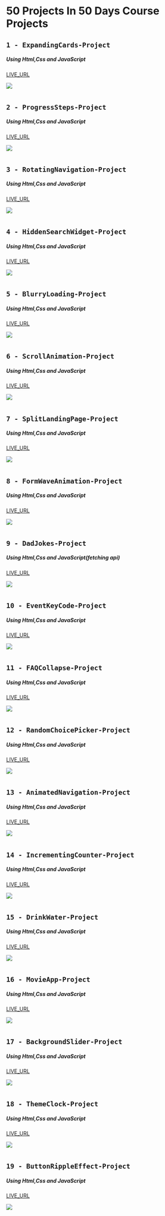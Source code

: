 # 50 Projects In 50 Days Course Projects

## `1 - ExpandingCards-Project`

##### Using Html,Css and JavaScript

[LIVE_URL](https://tm-expanding-cards-dova.netlify.app/)

![](images/ExpandingCards.png)

#

## `2 - ProgressSteps-Project`

##### Using Html,Css and JavaScript

[LIVE_URL](https://tm-progress-steps-dova.netlify.app/)

![](images/ProgressSteps.png)

#

## `3 - RotatingNavigation-Project`

##### Using Html,Css and JavaScript

[LIVE_URL](https://tm-rotating-navigation-dova.netlify.app/)

![](images/RotationgNavigation.png)

#

## `4 - HiddenSearchWidget-Project`

##### Using Html,Css and JavaScript

[LIVE_URL](https://tm-hidden-search-widget-dova.netlify.app/)

![](images/HiddenSearchWidget.png)

#

## `5 - BlurryLoading-Project`

##### Using Html,Css and JavaScript

[LIVE_URL](https://tm-blurry-loading-dova.netlify.app/)

![](images/BlurryLoading.png)

#

## `6 - ScrollAnimation-Project`

##### Using Html,Css and JavaScript

[LIVE_URL](https://tm-scroll-animation-dova.netlify.app/)

![](images/ScrollAnimation.png)

#

## `7 - SplitLandingPage-Project`

##### Using Html,Css and JavaScript

[LIVE_URL](https://tm-split-landing-page-dova.netlify.app/)

![](images/SplitLandingPage.png)

#

## `8 - FormWaveAnimation-Project`

##### Using Html,Css and JavaScript

[LIVE_URL](https://tm-form-wave-animation-dova.netlify.app/)

![](images/FormWaveAnimation.png)

#

## `9 - DadJokes-Project`

##### Using Html,Css and JavaScript(fetching api)

[LIVE_URL](https://tm-dad-jokes-dova.netlify.app/)

![](images/DadJokes.png)

#

## `10 - EventKeyCode-Project`

##### Using Html,Css and JavaScript

[LIVE_URL](https://tm-event-key-codes-dova.netlify.app/)

![](images/EventKeyCodes.png)

#

## `11 - FAQCollapse-Project`

##### Using Html,Css and JavaScript

[LIVE_URL](https://tm-faq-collapse-dova.netlify.app/)

![](images/FAQCollapse.png)

#

## `12 - RandomChoicePicker-Project`

##### Using Html,Css and JavaScript

[LIVE_URL](https://tm-random-choice-picker-dova.netlify.app/)

![](images/RandomChoicePicker.png)

#

## `13 - AnimatedNavigation-Project`

##### Using Html,Css and JavaScript

[LIVE_URL](https://tm-animated-navigation-dova.netlify.app/)

![](images/AnimatedNavigation.png)

#

## `14 - IncrementingCounter-Project`

##### Using Html,Css and JavaScript

[LIVE_URL](https://tm-incrementing-counter-dova.netlify.app/)

![](images/IncrementingCounter.png)

#

## `15 - DrinkWater-Project`

##### Using Html,Css and JavaScript

[LIVE_URL](https://tm-drink-water-dova.netlify.app/)

![](images/DrinkWater.png)

#

## `16 - MovieApp-Project`

##### Using Html,Css and JavaScript

[LIVE_URL](https://tm-movie-app-dova.netlify.app/)

![](images/MovieApp.png)

#

## `17 - BackgroundSlider-Project`

##### Using Html,Css and JavaScript

[LIVE_URL](https://tm-background-slider-dova.netlify.app/)

![](images/BackgroundSlider.png)

#

## `18 - ThemeClock-Project`

##### Using Html,Css and JavaScript

[LIVE_URL](https://tm-theme-clock-dova.netlify.app/)

![](images/ThemeClock.png)

#

## `19 - ButtonRippleEffect-Project`

##### Using Html,Css and JavaScript

[LIVE_URL](https://tm-button-ripple-effect-dova.netlify.app/)

![](images/ButtonRippleEffect.png)
